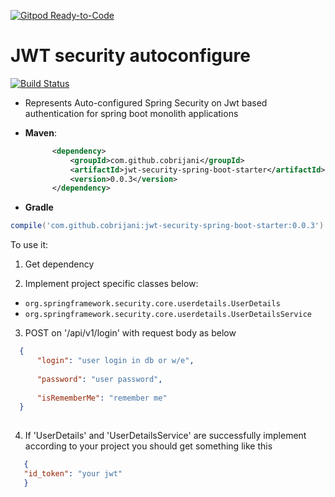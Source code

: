 [![Gitpod Ready-to-Code](https://img.shields.io/badge/Gitpod-Ready--to--Code-blue?logo=gitpod)](https://gitpod.io/#https://github.com/Cobrijani/jwt-security-spring-boot-starter) 

# JWT security autoconfigure

[![Build Status](https://travis-ci.org/Cobrijani/jwt-security-spring-boot-starter.svg?branch=master)](https://travis-ci.org/Cobrijani/jwt-security-spring-boot-starter)


- Represents Auto-configured Spring Security on Jwt based authentication for spring boot monolith applications



- __Maven__:
  ```xml
        <dependency>
            <groupId>com.github.cobrijani</groupId>
            <artifactId>jwt-security-spring-boot-starter</artifactId>
            <version>0.0.3</version>
        </dependency>
  ```

- __Gradle__

```groovy
compile('com.github.cobrijani:jwt-security-spring-boot-starter:0.0.3')
```
To use it:

1. Get dependency

2. Implement project specific classes below:
  - ```org.springframework.security.core.userdetails.UserDetails```
  - ```org.springframework.security.core.userdetails.UserDetailsService```

3. POST on '/api/v1/login' with request body as below

```json
  {
      "login": "user login in db or w/e",
      
      "password": "user password",
      
      "isRememberMe": "remember me"
  }
  
```

4. If 'UserDetails' and 'UserDetailsService' are successfully implement according to your project you should get 
    something like this 
 ```json
    {
    "id_token": "your jwt"
    }
 
 ```
    
    
